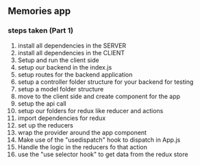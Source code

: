 ## Memories app

### steps taken (Part 1)

1. install all dependencies in the SERVER
2. install all dependencies in the CLIENT
3. Setup and run the client side
4. setup our backend in the index.js
5. setup routes for the backend application
6. setup a controller folder structure for your backend for testing
7. setup a model folder structure
8. move to the client side and create component for the app
9. setup the api call
10. setup our folders for redux like reducer and actions
11. import dependencies for redux
12. set up the reducers
13. wrap the provider around the app component
14. Make use of the "usedispatch" hook to dispatch in App.js
15. Handle the logic in the reducers fo that action
16. use the "use selector hook" to get data from the redux store
